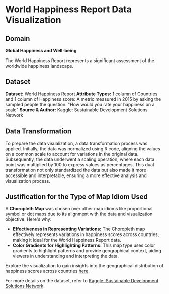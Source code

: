 # World Happiness Report Data Visualization

## Domain

**Global Happiness and Well-being**

The World Happiness Report represents a significant assessment of the worldwide happiness landscape.

## Dataset

**Dataset:** World Happiness Report
**Attribute Types:** 1 column of Countries and 1 column of Happiness score: A metric measured in 2015 by asking the sampled people the question: "How would you rate your happiness on a scale"
**Source & Author:** Kaggle: Sustainable Development Solutions Network

## Data Transformation

To prepare the data visualization, a data transformation process was applied. Initially, the data was normalized using R code, aligning the values on a common scale to account for variations in the original data. Subsequently, the data underwent a scaling operation, where each data point was multiplied by 100 to express values as percentages. This dual transformation not only standardized the data but also made it more accessible and interpretable, ensuring a more effective analysis and visualization process.

## Justification for the Type of Map Idiom Used

A **Choropleth Map** was chosen over other map idioms like proportional symbol or dot maps due to its alignment with the data and visualization objective. Here's why:

- **Effectiveness in Representing Variations:** The Choropleth map effectively represents variations in happiness scores across countries, making it ideal for the World Happiness Report data.
- **Color Gradients for Highlighting Patterns:** This map type uses color gradients to highlight patterns and provide geographical context, aiding viewers in understanding and interpreting the data.

Explore the visualization to gain insights into the geographical distribution of happiness scores across countries [here](https://naveeeedhassan.github.io/Global-Happiness-And-Well-Being-Part-1/).

For more details on the dataset, refer to [Kaggle: Sustainable Development Solutions Network](https://www.kaggle.com/datasets/unsdsn/world-happiness).
